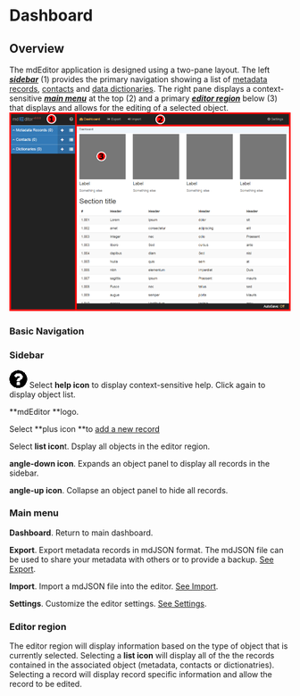 # Dashboard

## Overview

The mdEditor application is designed using a two-pane layout. The left [_**sidebar**_](#sidebar) \(1\) provides the primary navigation showing a list of [metadata records](/records.md), [contacts](/contacts.md) and [data dictionaries](/dictionaries.md). The right pane displays a context-sensitive [_**main menu**_](#main-menu) at the top \(2\) and a primary [_**editor region**_](#editor-region) below \(3\) that displays and allows for the editing of a selected object.![](/assets/mdEditor_areas.png)

### Basic Navigation

### Sidebar

![](/assets/symbol_question-circle_32.png) Select **help icon** to display context-sensitive help. Click again to display object list.

**mdEditor **logo.

Select **plus icon **to [add a new record](/record\new.md)

Select **list icon**t. Dsplay all objects in the editor region.

**angle-down icon**. Expands an object panel to display all records in the sidebar.

**angle-up icon**. Collapse an object panel to hide all records.

### Main menu

**Dashboard**. Return to main dashboard.

**Export**. Export metadata records in mdJSON format. The mdJSON file can be used to share your metadata with others or to provide a backup. [See Export](/export.md).

**Import**. Import a mdJSON file into the editor. [See Import](/import.md).

**Settings**. Customize the editor settings. [See Settings](/settings.md).

### Editor region

The editor region will display information based on the type of object that is currently selected. Selecting a **list icon** will display all of the the records contained in the associated object \(metadata, contacts or dictionatries\). Selecting a record will display record specific information and allow the record to be edited.

